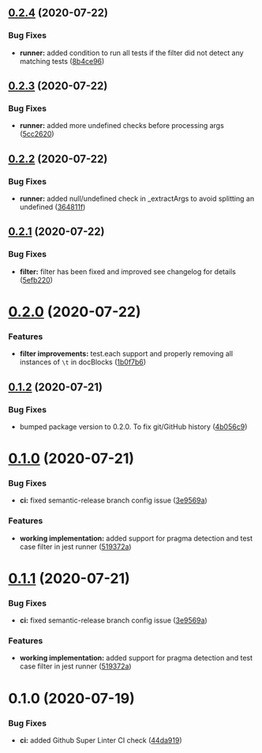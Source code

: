 ## [0.2.4](https://github.com/ryparker/jest-docblock-runner/compare/v0.2.3...v0.2.4) (2020-07-22)


### Bug Fixes

* **runner:** added condition to run all tests if the filter did not detect any matching tests ([8b4ce96](https://github.com/ryparker/jest-docblock-runner/commit/8b4ce96cb416af8e2c93336fa6da515e584cd57e))

## [0.2.3](https://github.com/ryparker/jest-docblock-runner/compare/v0.2.2...v0.2.3) (2020-07-22)


### Bug Fixes

* **runner:** added more undefined checks before processing args ([5cc2620](https://github.com/ryparker/jest-docblock-runner/commit/5cc2620a148dd55ab8290fca7f2f54dce9c43382))

## [0.2.2](https://github.com/ryparker/jest-docblock-runner/compare/v0.2.1...v0.2.2) (2020-07-22)


### Bug Fixes

* **runner:** added null/undefined check in _extractArgs to avoid splitting an undefined ([364811f](https://github.com/ryparker/jest-docblock-runner/commit/364811f60365444344a4b718b2eb1a62d8f55ca6))

## [0.2.1](https://github.com/ryparker/jest-docblock-runner/compare/v0.2.0...v0.2.1) (2020-07-22)


### Bug Fixes

* **filter:** filter has been fixed and improved see changelog for details ([5efb220](https://github.com/ryparker/jest-docblock-runner/commit/5efb220a6ab5d7cf117972de85a9c2f9e4104aca))

# [0.2.0](https://github.com/ryparker/jest-docblock-runner/compare/v0.1.2...v0.2.0) (2020-07-22)


### Features

* **filter improvements:** test.each support and properly removing all instances of `\t` in docBlocks ([1b0f7b6](https://github.com/ryparker/jest-docblock-runner/commit/1b0f7b6ac9dfefcaf5bc058ead65339e98981c48))

## [0.1.2](https://github.com/ryparker/jest-docblock-runner/compare/v0.1.1...v0.1.2) (2020-07-21)


### Bug Fixes

* bumped package version to 0.2.0. To fix git/GitHub history ([4b056c9](https://github.com/ryparker/jest-docblock-runner/commit/4b056c9706222d3c1890c618730ee6cfd9e457c2))

# [0.1.0](https://github.com/ryparker/jest-docblock-runner/compare/v0.0.0...v0.1.0) (2020-07-21)


### Bug Fixes

* **ci:** fixed semantic-release branch config issue ([3e9569a](https://github.com/ryparker/jest-docblock-runner/commit/3e9569a642cb64bc72a689bfe8f7b5e7f7cddd62))


### Features

* **working implementation:** added support for pragma detection and test case filter in jest runner ([519372a](https://github.com/ryparker/jest-docblock-runner/commit/519372ad731aaeca020ec4659f56d3205e4540da))

# [0.1.1](https://github.com/ryparker/jest-docblock-runner/compare/v1.0.0...v1.1.0) (2020-07-21)


### Bug Fixes

* **ci:** fixed semantic-release branch config issue ([3e9569a](https://github.com/ryparker/jest-docblock-runner/commit/3e9569a642cb64bc72a689bfe8f7b5e7f7cddd62))


### Features

* **working implementation:** added support for pragma detection and test case filter in jest runner ([519372a](https://github.com/ryparker/jest-docblock-runner/commit/519372ad731aaeca020ec4659f56d3205e4540da))

# 0.1.0 (2020-07-19)


### Bug Fixes

* **ci:** added Github Super Linter CI check ([44da919](https://github.com/ryparker/jest-allure-runner/commit/44da9192c9124bfd50e9d7b729b9b2521f814261))
